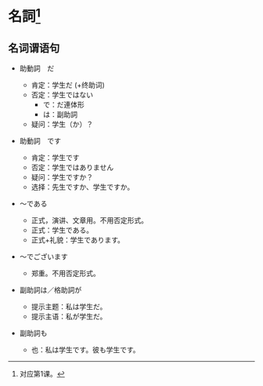 # 名詞[^title]
## 名词谓语句
- 助動詞　だ
  - 肯定：学生だ (+终助词)
  - 否定：学生ではない
    - で：だ連体形
    - は：副助詞
  - 疑问：学生（か）？

- 助動詞　です
  - 肯定：学生です
  - 否定：学生ではありません
  - 疑问：学生ですか？
  - 选择：先生ですか、学生ですか。

- ～である
  - 正式，演讲、文章用。不用否定形式。
  - 正式：学生である。
  - 正式+礼貌：学生であります。

- ～でございます
  - 郑重。不用否定形式。

- 副助詞は／格助詞が
  - 提示主题：私は学生だ。
  - 提示主语：私が学生だ。

- 副助詞も
  - 也：私は学生です。彼も学生です。


[^title]: 对应第1课。
